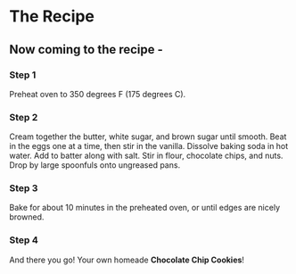# The Recipe
## Now coming to the recipe - 

### Step 1

Preheat oven to 350 degrees F (175 degrees C).

### Step 2

Cream together the butter, white sugar, and brown sugar until smooth. Beat in the eggs one at a time, then stir in the vanilla. Dissolve baking soda in hot water. Add to batter along with salt. Stir in flour, chocolate chips, and nuts. Drop by large spoonfuls onto ungreased pans.

### Step 3
Bake for about 10 minutes in the preheated oven, or until edges are nicely browned.

### Step 4
And there you go! Your own homeade **Chocolate Chip Cookies**!